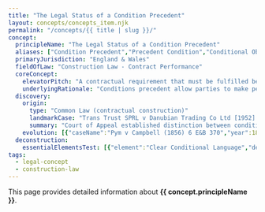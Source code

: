 ```yaml
---
title: "The Legal Status of a Condition Precedent"
layout: concepts/concepts_item.njk
permalink: "/concepts/{{ title | slug }}/"
concept:
  principleName: "The Legal Status of a Condition Precedent"
  aliases: ["Condition Precedent","Precedent Condition","Conditional Obligations","Suspensive Conditions"]
  primaryJurisdiction: "England & Wales"
  fieldOfLaw: "Construction Law - Contract Performance"
  coreConcept:
    elevatorPitch: "A contractual requirement that must be fulfilled before a party's obligation to perform becomes due, creating suspended rights and obligations that only become enforceable upon condition satisfaction."
    underlyingRationale: "Conditions precedent allow parties to make performance contingent on specific events, protecting against unwanted obligations while providing certainty about when duties arise and potential escape routes if conditions fail."
  discovery:
    origin:
      type: "Common Law (contractual construction)"
      landmarkCase: "Trans Trust SPRL v Danubian Trading Co Ltd [1952] 2 QB 297"
      summary: "Court of Appeal established distinction between conditions precedent to formation of contract versus conditions precedent to performance of existing contractual obligations."
    evolution: [{"caseName":"Pym v Campbell (1856) 6 E&B 370","year":1856,"contribution":"Established that conditions precedent to contract formation prevent any contractual obligations arising until condition satisfied, distinguished from conditions precedent to performance."},{"caseName":"Coloroll Pension Trustees Ltd v Russell [1994] 4 All ER 33","year":1994,"contribution":"House of Lords clarified that conditions precedent to performance suspend existing obligations rather than preventing contract formation, affecting remedy availability."}]
  deconstruction:
    essentialElementsTest: [{"element":"Clear Conditional Language","description":"Contract must use clear language showing obligation is conditional ('if', 'provided that', 'subject to', 'on condition that') rather than merely descriptive."},{"element":"Identifiable Condition","description":"The condition must be precisely defined and objectively ascertainable, avoiding vague or subjective requirements that create uncertainty."},{"element":"Logical Connection to Obligation","description":"There must be clear connection between the condition and the obligation it governs - condition must be relevant to performance trigger."},{"element":"Possibility of Non-Fulfillment","description":"The condition must be capable of not being satisfied - automatic or inevitable events cannot function as true conditions precedent."}]
tags: 
  - legal-concept
  - construction-law
---
```


This page provides detailed information about **{{ concept.principleName }}**.
